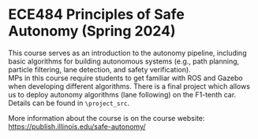 # ECE484 Principles of Safe Autonomy (Spring 2024)
This course serves as an introduction to the autonomy pipeline, including basic algorithms for building autonomous systems (e.g., path planning, particle filtering, lane detection, and safety verification).  <br/>
MPs in this course require students to get familiar with ROS and Gazebo when developing different algorithms. There is a final project which allows us to deploy autonomy algorithms (lane following) on the F1-tenth car. Details can be found in `\project_src`.

More information about the course is on the course website: https://publish.illinois.edu/safe-autonomy/
